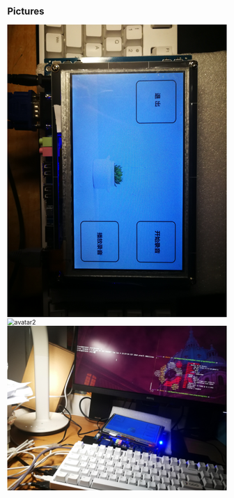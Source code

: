 ## Pictures
![avatar1](IMG_20200101_161718.jpg)
![avatar2](IMG_20200101_161747.jpg)
![avatar3](IMG_20200101_163716.jpg)
